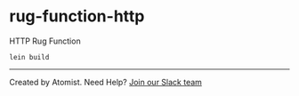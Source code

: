 # rug-function-http

HTTP Rug Function


```
lein build
```

---
Created by Atomist. Need Help? <a href="https://join.atomist.com/">Join our Slack team</a>